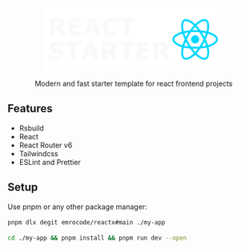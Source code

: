 <div align="center">
  <img src="./public/reactx.svg" />
  <p>Modern and fast starter template for react frontend projects</p>
</div>

## Features

- Rsbuild
- React
- React Router v6
- Tailwindcss
- ESLint and Prettier

## Setup

Use pnpm or any other package manager:

```bash
pnpm dlx degit emrocode/reactx#main ./my-app
```

```bash
cd ./my-app && pnpm install && pnpm run dev --open
```
